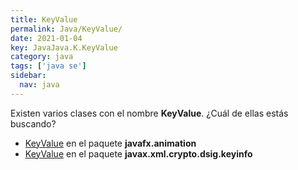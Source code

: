 ```yaml
---
title: KeyValue
permalink: Java/KeyValue/
date: 2021-01-04
key: JavaJava.K.KeyValue
category: java
tags: ['java se']
sidebar: 
  nav: java
---
```


Existen varios clases con el nombre **KeyValue**. ¿Cuál de ellas estás buscando?
<ul>
<li><a href="/Java/KeyValue-javafx-animation/">KeyValue</a> en el paquete <strong>javafx.animation</strong></li>
<li><a href="/Java/KeyValue-javax-xml-crypto-dsig-keyinfo/">KeyValue</a> en el paquete <strong>javax.xml.crypto.dsig.keyinfo</strong></li>
<ul>

